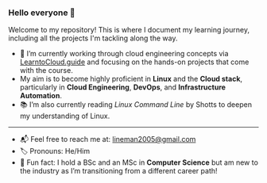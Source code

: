 ### Hello everyone 🌟

Welcome to my repository! This is where I document my learning journey, including all the projects I'm tackling along the way.

- 🚀 I’m currently working through cloud engineering concepts via [LearntoCloud.guide](https://learntocloud.guide) and focusing on the hands-on projects that come with the course.
- My aim is to become highly proficient in **Linux** and the **Cloud stack**, particularly in **Cloud Engineering**, **DevOps**, and **Infrastructure Automation**.
- 📚 I’m also currently reading *Linux Command Line* by Shotts to deepen my understanding of Linux.

---

- 📬 Feel free to reach me at: [lineman2005@gmail.com](mailto:lineman2005@gmail.com)
- 🏷️ Pronouns: He/Him
- 🎉 Fun fact: I hold a BSc and an MSc in **Computer Science** but am new to the industry as I’m transitioning from a different career path!



